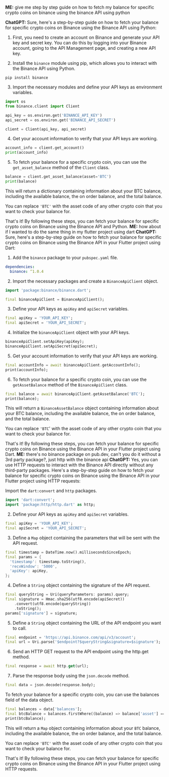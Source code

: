 **ME:** give me step by step guide on how to fetch my balance for specific crypto coins on binance using the binance API using python

**ChatGPT:** Sure, here's a step-by-step guide on how to fetch your balance for specific crypto coins on Binance using the Binance API using Python:

1. First, you need to create an account on Binance and generate your API key and secret key. You can do this by logging into your Binance account, going to the API Management page, and creating a new API key.

2. Install the `binance` module using pip, which allows you to interact with the Binance API using Python.


```
pip install binance
```

3. Import the necessary modules and define your API keys as environment variables.


```python
import os
from binance.client import Client

api_key = os.environ.get('BINANCE_API_KEY')
api_secret = os.environ.get('BINANCE_API_SECRET')

client = Client(api_key, api_secret)
```

4. Get your account information to verify that your API keys are working.


```python
account_info = client.get_account()
print(account_info)
```

5. To fetch your balance for a specific crypto coin, you can use the `get_asset_balance` method of the `Client` class.


```python
balance = client.get_asset_balance(asset='BTC')
print(balance)
```
This will return a dictionary containing information about your BTC balance, including the available balance, the on order balance, and the total balance.

You can replace `'BTC'` with the asset code of any other crypto coin that you want to check your balance for.

That's it! By following these steps, you can fetch your balance for specific crypto coins on Binance using the Binance API and Python.
**ME:** how about if I wanted to do the same thing in my flutter project using dart
**ChatGPT:** Sure, here's a step-by-step guide on how to fetch your balance for specific crypto coins on Binance using the Binance API in your Flutter project using Dart:

1. Add the `binance` package to your `pubspec.yaml` file.


```yaml
dependencies:
  binance: ^1.0.4
```

2. Import the necessary packages and create a `BinanceApiClient` object.


```dart
import 'package:binance/binance.dart';

final binanceApiClient = BinanceApiClient();
```

3. Define your API keys as `apiKey` and `apiSecret` variables.


```dart
final apiKey = 'YOUR_API_KEY';
final apiSecret = 'YOUR_API_SECRET';
```

4. Initialize the `binanceApiClient` object with your API keys.


```dart
binanceApiClient.setApiKey(apiKey);
binanceApiClient.setApiSecret(apiSecret);
```

5. Get your account information to verify that your API keys are working.


```dart
final accountInfo = await binanceApiClient.getAccountInfo();
print(accountInfo);
```

6. To fetch your balance for a specific crypto coin, you can use the `getAssetBalance` method of the `BinanceApiClient` class.


```dart
final balance = await binanceApiClient.getAssetBalance('BTC');
print(balance);
```

This will return a `BinanceAssetBalance` object containing information about your BTC balance, including the available balance, the on order balance, and the total balance.

You can replace `'BTC`' with the asset code of any other crypto coin that you want to check your balance for.

That's it! By following these steps, you can fetch your balance for specific crypto coins on Binance using the Binance API in your Flutter project using Dart.
**ME:** there's no binance package on pub.dev, can't you do it without a 3rd party package?, just http with the binance api
**ChatGPT:** Yes, you can use HTTP requests to interact with the Binance API directly without any third-party packages. Here's a step-by-step guide on how to fetch your balance for specific crypto coins on Binance using the Binance API in your Flutter project using HTTP requests:

Import the `dart:convert` and `http` packages.


```dart
import 'dart:convert';
import 'package:http/http.dart' as http;
```

2. Define your API keys as `apiKey` and `apiSecret` variables.


```dart
final apiKey = 'YOUR_API_KEY';
final apiSecret = 'YOUR_API_SECRET';
```

3. Define a `Map` object containing the parameters that will be sent with the API request.


```dart
final timestamp = DateTime.now().millisecondsSinceEpoch;
final params = {
  'timestamp': timestamp.toString(),
  'recvWindow': '5000',
  'apiKey': apiKey,
};
```

4. Define a `String` object containing the signature of the API request.


```dart
final queryString = Uri(queryParameters: params).query;
final signature = Hmac.sha256(utf8.encode(apiSecret))
    .convert(utf8.encode(queryString))
    .toString();
params['signature'] = signature;
```

5. Define a `String` object containing the URL of the API endpoint you want to call.


```dart
final endpoint = 'https://api.binance.com/api/v3/account';
final url = Uri.parse('$endpoint?$queryString&signature=$signature');
```

6. Send an HTTP GET request to the API endpoint using the http.get method.


```dart
final response = await http.get(url);
```

7. Parse the response body using the `json.decode` method.


```dart
final data = json.decode(response.body);
```

To fetch your balance for a specific crypto coin, you can use the balances field of the data object.


```dart
final balances = data['balances'];
final btcBalance = balances.firstWhere((balance) => balance['asset'] == 'BTC');
print(btcBalance);
```

This will return a `Map` object containing information about your `BTC` balance, including the available balance, the on order balance, and the total balance.

You can replace `'BTC'` with the asset code of any other crypto coin that you want to check your balance for.

That's it! By following these steps, you can fetch your balance for specific crypto coins on Binance using the Binance API in your Flutter project using HTTP requests.
